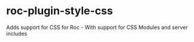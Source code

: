 # roc-plugin-style-css
Adds support for CSS for Roc - With support for CSS Modules and server includes
